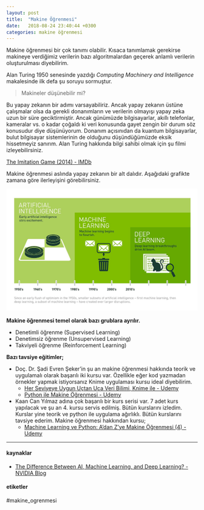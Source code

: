 ```yaml
---
layout: post
title:  "Makine Öğrenmesi"
date:   2018-08-24 23:40:44 +0300
categories: makine öğrenmesi
---
```

Makine öğrenmesi bir çok tanımı olabilir. Kısaca tanımlamak gerekirse makineye verdiğimiz verilerin bazı algoritmalardan geçerek anlamlı verilerin oluşturulması diyebilirim.

Alan Turing 1950 senesinde yazdığı _Computing Machinery and Intelligence_ makalesinde ilk defa şu soruyu sormuştur.

> Makineler düşünebilir mi?  

Bu yapay zekanın bir adımı varsayabiliriz. Ancak yapay zekanın üstüne çalışmalar olsa da gerekli donanımların ve verilerin olmayışı yapay zeka uzun bir süre geciktirmiştir. Ancak günümüzde bilgisayarlar, akıllı telefonlar, kameralar vs. o kadar çoğaldı ki veri konusunda gayet zengin bir durum söz konusudur diye düşünüyorum. Donanım açısınıdan da kuantum bilgisayarlar, bulut bilgisayar sistemlerinin de olduğunu düşündüğümüzde eksik hissetmeyiz sanırım. Alan Turing hakkında bilgi sahibi olmak için şu filmi izleyebilirsiniz.

[The Imitation Game (2014) - IMDb](https://www.imdb.com/title/tt2084970/)

Makine öğrenmesi aslında yapay zekanın bir alt dalıdır. Aşağıdaki grafikte zamana göre ilerleyişini görebilirsiniz.

![](/images/Deep_Learning_Icons_R5_PNG.jpg)

**Makine öğrenmesi temel olarak bazı grublara ayrılır.**

* Denetimli öğrenme (Supervised Learning)
* Denetimsiz öğrenme (Unsupervised Learning)
* Takviyeli öğrenme (Reinforcement Learning)

**Bazı tavsiye eğitimler;**

* Doç. Dr. Şadi Evren Şeker’in şu an makine öğrenmesi hakkında teorik ve uygulamalı olarak başarılı iki kursu var. Özellikle eğer kod yazmadan örnekler yapmak istiyorsanız Knime uygulaması kursu ideal diyebilirim.
	* [Her Seviyeye Uygun Uçtan Uca Veri Bilimi, Knime ile - Udemy](https://www.udemy.com/veribilimi/)
	* [Python ile Makine Öğrenmesi - Udemy](https://www.udemy.com/makine-ogrenmesi/)
* Kaan Can Yılmaz adına çok başarılı bir kurs serisi var. 7 adet kurs yapılacak ve şu an 4. kursu servis edilmiş. Bütün kurslarını izledim. Kurslar yine teorik ve python ile uygulama ağırlıklı. Bütün kurslarını tavsiye ederim. Makine öğrenmesi hakkından kursu;
	* [Machine Learning ve Python: A’dan Z’ye Makine Öğrenmesi (4) - Udemy](https://www.udemy.com/machine-learning-ve-python-adan-zye-makine-ogrenmesi-4/)

- - - -

#### kaynaklar
* [The Difference Between AI, Machine Learning, and Deep Learning? - NVIDIA Blog](https://blogs.nvidia.com/blog/2016/07/29/whats-difference-artificial-intelligence-machine-learning-deep-learning-ai/)

#### etiketler
#makine_ogrenmesi
